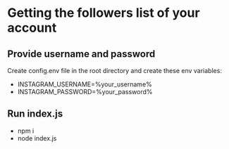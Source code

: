 # Getting the followers list of your account

## Provide username and password

Create config.env file in the root directory and create these env variables:

- INSTAGRAM_USERNAME=%your_username%
- INSTAGRAM_PASSWORD=%your_password%

## Run index.js

- npm i
- node index.js
